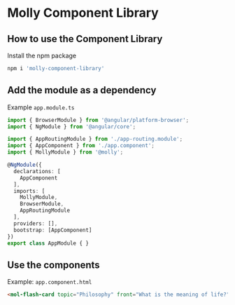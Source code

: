 # Molly Component Library

## How to use the Component Library

Install the npm package

```sh
npm i 'molly-component-library'
```

## Add the module as a dependency

Example `app.module.ts`
```ts
import { BrowserModule } from '@angular/platform-browser';
import { NgModule } from '@angular/core';

import { AppRoutingModule } from './app-routing.module';
import { AppComponent } from './app.component';
import { MollyModule } from '@molly';

@NgModule({
  declarations: [
    AppComponent
  ],
  imports: [
    MollyModule,
    BrowserModule,
    AppRoutingModule
  ],
  providers: [],
  bootstrap: [AppComponent]
})
export class AppModule { }
```

## Use the components

Example: `app.component.html`
```html
<mol-flash-card topic="Philosophy" front="What is the meaning of life?" back="42"></mol-flash-card>
```
